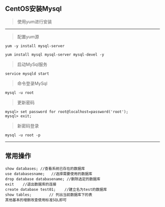 CentOS安装Mysql
---

> 使用yum进行安装
---

> 配置yum源

```
yum -y install mysql-server

yum install mysql mysql-server mysql-devel -y
```
> 启动MySql服务

```
service mysqld start
```

> 命令登录MySql

```
mysql -u root
```

> 更新密码

```
mysql> set password for root@localhost=password('root');
mysql> exit;
```

> 新密码登录

```
mysql -u root -p
```

---

## 常用操作

```
show databases; //查看系统已存在的数据库
use databasesname;   //选择需要使用的数据库
drop database databasename; //删除选定的数据库
exit    //退出数据库的连接
create database test01;    //建立名为test的数据库
show tables;        // 列出当前数据库下的表
其他基本的增删改查使用标准SQL即可
```
